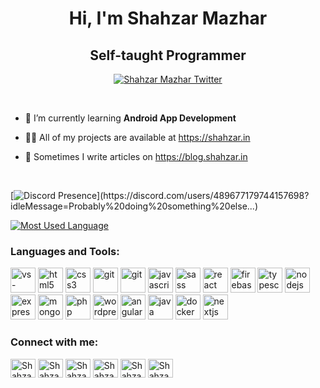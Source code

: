 <div align="center">

# Hi, I'm Shahzar Mazhar

## Self-taught Programmer

[![Shahzar Mazhar Twitter](https://img.shields.io/twitter/follow/szmazhr?logo=twitter&style=for-the-badge)](https://twitter.com/szmazhr "Shahzar Mazhar")

</div>

<br>

- 🌱 I’m currently learning **Android App Development**

- 👨‍💻 All of my projects are available at https://shahzar.in

- 📝 Sometimes I write articles on https://blog.shahzar.in

<br>

[![Discord Presence](https://lanyard.cnrad.dev/api/489677179744157698?idleMessage=Probably%20doing%20something%20else...)](https://discord.com/users/489677179744157698?idleMessage=Probably%20doing%20something%20else...)

<!-- [![Shahzar Mazhar's GitHub Stats](https://github-readme-stats.vercel.app/api?username=szmazhr&show_icons=true&locale=en&theme=react "Shahzar Mazhar's GitHub Stats")](https://github.com/szmazhr?tab=repositories) -->

[![Most Used Language](https://github-readme-stats.vercel.app/api/top-langs?username=szmazhr&show_icons=true&locale=en&layout=compact&theme=react&langs_count=10 "Shahzar Mazhar")](https://github.com/szmazhr?tab=repositories)

### Languages and Tools:

<p align="left">
<a href="https://code.visualstudio.com/" target="_blank" rel="noreferrer"><img src="https://cdn.jsdelivr.net/gh/devicons/devicon@master/icons/vscode/vscode-original.svg" alt="vs-code" width="40" height="40"/></a>
<a href="https://www.w3.org/html/" target="_blank" rel="noreferrer"><img src="https://cdn.jsdelivr.net/gh/devicons/devicon@master/icons/html5/html5-original-wordmark.svg" alt="html5" width="40" height="40"/></a>
<a href="https://www.w3schools.com/css/" target="_blank" rel="noreferrer"><img src="https://cdn.jsdelivr.net/gh/devicons/devicon@master/icons/css3/css3-original-wordmark.svg" alt="css3" width="40" height="40"/></a>
<a href="https://git-scm.com/" target="_blank" rel="noreferrer"><img src="https://cdn.jsdelivr.net/gh/devicons/devicon@master/icons/git/git-original.svg" alt="git" width="40" height="40"/></a> 
<a href="https://github.com/" target="_blank" rel="noreferrer"><img src="https://cdn.jsdelivr.net/gh/devicons/devicon@master/icons/github/github-original.svg" alt="git" width="40" height="40"/></a> 
<a href="https://developer.mozilla.org/en-US/docs/Web/JavaScript" target="_blank" rel="noreferrer"><img src="https://cdn.jsdelivr.net/gh/devicons/devicon@master/icons/javascript/javascript-original.svg" alt="javascript" width="40" height="40"/></a>
<a href="https://sass-lang.com" target="_blank" rel="noreferrer"><img src="https://cdn.jsdelivr.net/gh/devicons/devicon@master/icons/sass/sass-original.svg" alt="sass" width="40" height="40"/></a>
<a href="https://reactjs.org/" target="_blank" rel="noreferrer"><img src="https://cdn.jsdelivr.net/gh/devicons/devicon@master/icons/react/react-original.svg" alt="react" width="40" height="40"/></a>
<a href="https://firebase.google.com/" target="_blank" rel="noreferrer"><img src="https://cdn.jsdelivr.net/gh/devicons/devicon@master/icons/firebase/firebase-plain.svg" alt="firebase" width="40" height="40"/></a>
<a href="https://www.typescriptlang.org/" target="_blank" rel="noreferrer"><img src="https://cdn.jsdelivr.net/gh/devicons/devicon@master/icons/typescript/typescript-original.svg" alt="typescript" width="40" height="40"/></a>
<a href="https://nodejs.dev/en/" target="_blank" rel="noreferrer"><img src="https://cdn.jsdelivr.net/gh/devicons/devicon@master/icons/nodejs/nodejs-original.svg" alt="nodejs" width="40" height="40"/></a>
<a href="https://expressjs.com/" target="_blank" rel="noreferrer"><img src="https://cdn.jsdelivr.net/gh/devicons/devicon@master/icons/express/express-original.svg" alt="expressjs" width="40" height="40"/></a>
<a href="https://www.mongodb.com/" target="_blank" rel="noreferrer"><img src="https://cdn.jsdelivr.net/gh/devicons/devicon@master/icons/mongodb/mongodb-original.svg" alt="mongodb" width="40" height="40"/></a>
<a href="https://www.php.net/" target="_blank" rel="noreferrer"><img src="https://cdn.jsdelivr.net/gh/devicons/devicon@master/icons/php/php-original.svg" alt="php" width="40" height="40"/></a>
<a href="https://wordpress.org/" target="_blank" rel="noreferrer"><img src="https://cdn.jsdelivr.net/gh/devicons/devicon@master/icons/wordpress/wordpress-original.svg" alt="wordpress" width="40" height="40"/></a>
<a href="https://angularjs.org/" target="_blank" rel="noreferrer"><img src="https://cdn.jsdelivr.net/gh/devicons/devicon@master/icons/angularjs/angularjs-original.svg" alt="angularjs" width="40" height="40"/></a>
<a href="https://dev.java/" target="_blank" rel="noreferrer"><img src="https://cdn.jsdelivr.net/gh/devicons/devicon@master/icons/java/java-original.svg" alt="java" width="40" height="40"/></a>
<a href="https://www.docker.com/" target="_blank" rel="noreferrer"><img src="https://cdn.jsdelivr.net/gh/devicons/devicon@master/icons/docker/docker-original.svg" alt="docker" width="40" height="40"/></a>
<a href="https://nextjs.org/" target="_blank" rel="noreferrer"><img src="https://cdn.jsdelivr.net/gh/devicons/devicon@master/icons/nextjs/nextjs-original.svg" alt="nextjs" width="40" height="40"/></a>
</p>


### Connect with me:
<p align="left">
<a href="https://twitter.com/szmazhr" target="blank"><img align="center" src="https://cdn.jsdelivr.net/gh/rahuldkjain/github-profile-readme-generator@master/src/images/icons/Social/twitter.svg" alt="Shahzar Mazhar Twitter" height="30" width="40" /></a>
<a href="https://instagram.com/szmazhr" target="blank"><img align="center" src="https://cdn.jsdelivr.net/gh/rahuldkjain/github-profile-readme-generator@master/src/images/icons/Social/instagram.svg" alt="Shahzar Mazhar Instagram" height="30" width="40" /></a>
<a href="https://stackoverflow.com/users/3705863/shahzar-mazhar" target="blank"><img align="center" src="https://cdn.jsdelivr.net/gh/rahuldkjain/github-profile-readme-generator@master/src/images/icons/Social/stack-overflow.svg" alt="Shahzar Mazhar Stack Overflow" height="30" width="40" /></a>
<a href="https://hashnode.com/@szmazhr" target="blank"><img align="center" src="https://cdn.jsdelivr.net/gh/rahuldkjain/github-profile-readme-generator@master/src/images/icons/Social/hashnode.svg" alt="Shahzar Mazhar Hashnode" height="30" width="40" /></a>
<a href="https://dev.to/szmazhr" target="blank"><img align="center" src="https://cdn.jsdelivr.net/gh/rahuldkjain/github-profile-readme-generator@master/src/images/icons/Social/devto.svg" alt="Shahzar Mazhar DevTo" height="30" width="40"/></a>
<a href="https://codepen.io/shahzarmazhar" target="blank"><img align="center" src="https://cdn.jsdelivr.net/gh/rahuldkjain/github-profile-readme-generator@master/src/images/icons/Social/codepen.svg" alt="Shahzar Mazhar CodePen" height="30" width="40"/></a>
</p>
